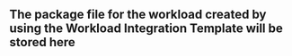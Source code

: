 ## The package file for the workload created by using the Workload Integration Template will be stored here
